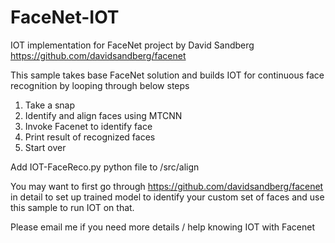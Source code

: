 # FaceNet-IOT
IOT implementation for FaceNet project by David Sandberg https://github.com/davidsandberg/facenet

This sample takes base FaceNet solution and builds IOT for continuous face recognition by looping through below steps 
1) Take a snap
2) Identify and align faces using MTCNN
3) Invoke Facenet to identify face
4) Print result of recognized faces
5) Start over

Add IOT-FaceReco.py python file to /src/align

You may want to first go through https://github.com/davidsandberg/facenet in detail to set up trained model to identify your custom set of faces and use this sample to run IOT on that. 

Please email me if you need more details / help knowing IOT with Facenet

